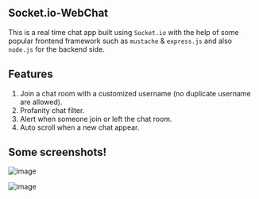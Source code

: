 ## Socket.io-WebChat
This is a real time chat app built using `Socket.io` with the help of some popular frontend framework such as `mustache` & `express.js` and also `node.js` for the backend side. 

## Features
1. Join a chat room with a customized username (no duplicate username are allowed).
2. Profanity chat filter.
3. Alert when someone join or left the chat room.
4. Auto scroll when a new chat appear.

## Some screenshots!
![image](https://user-images.githubusercontent.com/53663168/189482555-3c8c820f-7b4f-4321-bdaa-905e713da69a.png)

![image](https://user-images.githubusercontent.com/53663168/189482649-d77e14c9-c81b-413d-8579-2daf81ab7712.png)
